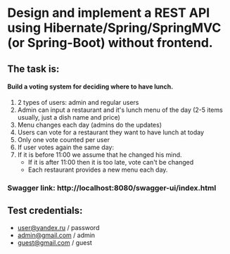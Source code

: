 # Design and implement a REST API using Hibernate/Spring/SpringMVC (or Spring-Boot) without frontend.

## The task is:

#### Build a voting system for deciding where to have lunch.

1. 2 types of users: admin and regular users
2. Admin can input a restaurant and it's lunch menu of the day (2-5 items usually, just a dish name and price)
3. Menu changes each day (admins do the updates)
4. Users can vote for a restaurant they want to have lunch at today
5. Only one vote counted per user
6. If user votes again the same day:
7. If it is before 11:00 we assume that he changed his mind.
   - If it is after 11:00 then it is too late, vote can't be changed
   - Each restaurant provides a new menu each day.

### Swagger link: http://localhost:8080/swagger-ui/index.html

## Test credentials:
- user@yandex.ru / password
- admin@gmail.com / admin
- guest@gmail.com / guest